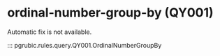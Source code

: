 # ordinal-number-group-by (QY001)

Automatic fix is not available.

::: pgrubic.rules.query.QY001.OrdinalNumberGroupBy
